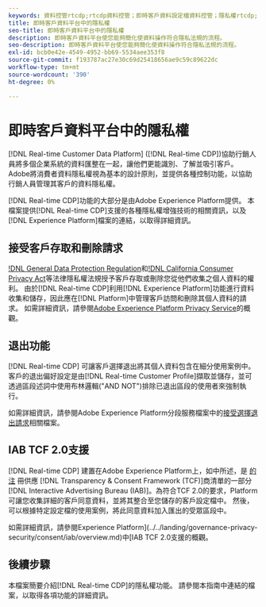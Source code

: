 ```yaml
---
keywords: 資料控管rtcdp;rtcdp資料控管；即時客戶資料設定檔資料控管；隱私權rtcdp;rtcdp隱私權
title: 即時客戶資料平台中的隱私權
seo-title: 即時客戶資料平台中的隱私權
description: 即時客戶資料平台使您能夠簡化使資料操作符合隱私法規的流程。
seo-description: 即時客戶資料平台使您能夠簡化使資料操作符合隱私法規的流程。
exl-id: bcb0e42e-4549-4952-bb69-5534aee353f8
source-git-commit: f193787ac27e30c69d25418656ae9c59c89622dc
workflow-type: tm+mt
source-wordcount: '390'
ht-degree: 0%

---
```


# 即時客戶資料平台中的隱私權

[!DNL Real-time Customer Data Platform] ([!DNL Real-time CDP])協助行銷人員將多個企業系統的資料匯整在一起，讓他們更能識別、了解並吸引客戶。Adobe將消費者資料隱私權視為基本的設計原則，並提供各種控制功能，以協助行銷人員管理其客戶的資料隱私權。

[!DNL Real-time CDP]功能的大部分是由Adobe Experience Platform提供。 本檔案提供[!DNL Real-time CDP]支援的各種隱私權增強技術的相關資訊，以及[!DNL Experience Platform]檔案的連結，以取得詳細資訊。

## 接受客戶存取和刪除請求

[!DNL General Data Protection Regulation](GDPR)和[!DNL California Consumer Privacy Act](CCPA)等法律隱私權法規授予客戶存取或刪除您從他們收集之個人資料的權利。 由於[!DNL Real-time CDP]利用[!DNL Experience Platform]功能進行資料收集和儲存，因此應在[!DNL Platform]中管理客戶訪問和刪除其個人資料的請求。 如需詳細資訊，請參閱[Adobe Experience Platform Privacy Service](../../privacy-service/home.md)的概觀。

## 退出功能

[!DNL Real-time CDP] 可讓客戶選擇退出將其個人資料包含在細分使用案例中。客戶的退出偏好設定是由[!DNL Real-time Customer Profile]擷取並儲存，並可透過區段述詞中使用布林邏輯(&quot;AND NOT&quot;)排除已退出區段的使用者來強制執行。

如需詳細資訊，請參閱Adobe Experience Platform分段服務檔案中的[接受選擇退出請求](../../segmentation/consents.md)相關檔案。

## IAB TCF 2.0支援

[!DNL Real-time CDP] 建置在Adobe Experience Platform上，如中所述，是 [的注](https://iabeurope.eu/vendor-list-tcf-v2-0/) 冊供應 [!DNL Transparency & Consent Framework (TCF)]商清單的一部分 [!DNL Interactive Advertising Bureau (IAB)]。為符合TCF 2.0的要求，Platform可讓您收集詳細的客戶同意資料，並將其整合至您儲存的客戶設定檔中。 然後，可以根據特定設定檔的使用案例，將此同意資料加入匯出的受眾區段中。

如需詳細資訊，請參閱Experience Platform](../../landing/governance-privacy-security/consent/iab/overview.md)中[IAB TCF 2.0支援的概觀。

## 後續步驟

本檔案簡要介紹[!DNL Real-time CDP]的隱私權功能。 請參閱本指南中連結的檔案，以取得各項功能的詳細資訊。
